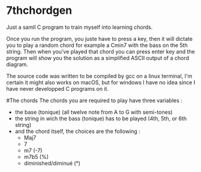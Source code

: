 # 7thchordgen
Just a samll C program to train myself into learning chords.

Once you run the program, you juste have to press a key, then it will dictate you to play a random chord
for example a Cmin7 with the bass on the 5th string.
Then when you've played that chord you can press enter key and the program will show you the solution as a simplified ASCII output of a chord diagram.

The source code was written to be compiled by gcc on a linux terminal, I'm certain it might also works on macOS, but for windows I have no idea since I have never developped C programs on it.

#The chords
The chords you are required to play have three variables :
* the base (tonique) (all twelve note from A to G with semi-tones)
* the string in wich the bass (tonique) has to be played (4th, 5th, or 6th string)
* and the chord itself, the choices are the following :
  * Maj7
  * 7
  * m7 (-7)
  * m7b5 (%)
  * diminished/diminué (°)
